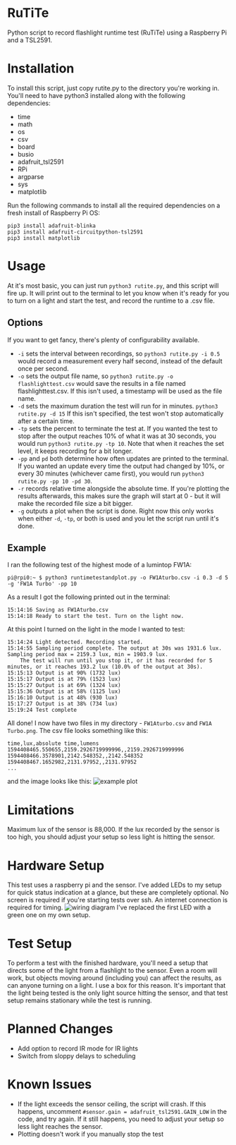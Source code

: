 # RuTiTe
Python script to record flashlight runtime test (RuTiTe) using a Raspberry Pi and a TSL2591.
# Installation
To install this script, just copy rutite.py to the directory you're working in. You'll need to have python3 installed along with the following dependencies:
- time
- math
- os
- csv
- board
- busio
- adafruit_tsl2591
- RPi
- argparse
- sys
- matplotlib

Run the following commands to install all the required dependencies on a fresh install of Raspberry Pi OS:

    pip3 install adafruit-blinka
    pip3 install adafruit-circuitpython-tsl2591
    pip3 install matplotlib

# Usage
At it's most basic, you can just run `python3 rutite.py`, and this script will fire up. It will print out to the terminal to let you know when it's ready for you to turn on a light and start the test, and record the runtime to a .csv file.
## Options
If you want to get fancy, there's plenty of configurability available.
- `-i` sets the interval between recordings, so `python3 rutite.py -i 0.5` would record a measurement every half second, instead of the default once per second.
- `-o` sets the output file name, so `python3 rutite.py -o flashlighttest.csv` would save the results in a file named flashlighttest.csv. If this isn't used, a timestamp will be used as the file name.
- `-d` sets the maximum duration the test will run for in minutes. `python3 rutite.py -d 15` If this isn't specified, the test won't stop automatically after a certain time.
- `-tp` sets the percent to terminate the test at. If you wanted the test to stop after the output reaches 10% of what it was at 30 seconds, you would run `python3 rutite.py -tp 10`. Note that when it reaches the set level, it keeps recording for a bit longer.
- `-pp` and `pd` both determine how often updates are printed to the terminal. If you wanted an update every time the output had changed by 10%, or every 30 minutes (whichever came first), you would run `python3 rutite.py -pp 10 -pd 30`.
- `-r` records relative time alongside the absolute time. If you're plotting the results afterwards, this makes sure the graph will start at 0 - but it will make the recorded file size a bit bigger.
- `-g` outputs a plot when the script is done. Right now this only works when either `-d`, `-tp`, or both is used and you let the script run until it's done.
## Example
I ran the following test of the highest mode of a lumintop FW1A:
```
pi@rpi0:~ $ python3 runtimetestandplot.py -o FW1Aturbo.csv -i 0.3 -d 5 -g 'FW1A Turbo' -pp 10
```
As a result I got the following printed out in the terminal:
```
15:14:16 Saving as FW1Aturbo.csv
15:14:18 Ready to start the test. Turn on the light now.
```
At this point I turned on the light in the mode I wanted to test:
```
15:14:24 Light detected. Recording started.
15:14:55 Sampling period complete. The output at 30s was 1931.6 lux. Sampling period max = 2159.3 lux, min = 1903.9 lux.
	The test will run until you stop it, or it has recorded for 5 minutes, or it reaches 193.2 lux (10.0% of the output at 30s).
15:15:13 Output is at 90% (1732 lux)
15:15:17 Output is at 79% (1523 lux)
15:15:27 Output is at 69% (1324 lux)
15:15:36 Output is at 58% (1125 lux)
15:16:10 Output is at 48% (930 lux)
15:17:27 Output is at 38% (734 lux)
15:19:24 Test complete
```
All done! I now have two files in my directory - `FW1Aturbo.csv` and `FW1A Turbo.png`.
The csv file looks something like this:
```
time,lux,absolute time,lumens
1594408465.550655,2159.2926719999996,,2159.2926719999996
1594408466.3578901,2142.548352,,2142.548352
1594408467.1652982,2131.97952,,2131.97952
...
```
and the image looks like this:
![example plot](https://github.com/bmengineer-gear/RuTiTe/blob/state-machine/exampleplot.png)
# Limitations
Maximum lux of the sensor is 88,000. If the lux recorded by the sensor is too high, you should adjust your setup so less light is hitting the sensor.
# Hardware Setup
This test uses a raspberry pi and the sensor. I've added LEDs to my setup for quick status indication at a glance, but these are completely optional. No screen is required if you're starting tests over ssh. An internet connection is required for timing.
![wiring diagram](https://github.com/bmengineer-gear/runtimetest/blob/master/runtimetestwiringdiagram.png)
I've replaced the first LED with a green one on my own setup.
# Test Setup
To perform a test with the finished hardware, you'll need a setup that directs some of the light from a flashlight to the sensor. Even a room will work, but objects moving around (including you) can affect the results, as can anyone turning on a light. I use a box for this reason.
It's important that the light being tested is the only light source hitting the sensor, and that test setup remains stationary while the test is running.
# Planned Changes
- Add option to record IR mode for IR lights
- Switch from sloppy delays to scheduling
# Known Issues
- If the light exceeds the sensor ceiling, the script will crash. If this happens, uncomment `#sensor.gain = adafruit_tsl2591.GAIN_LOW` in the code, and try again. If it still happens, you need to adjust your setup so less light reaches the sensor.
- Plotting doesn't work if you manually stop the test
